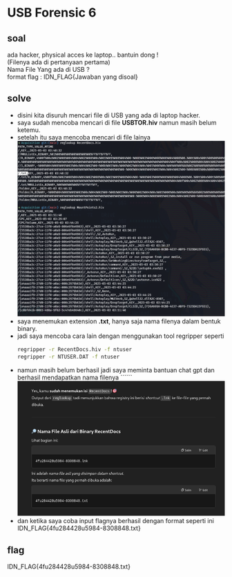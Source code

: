# USB Forensic 6
## soal
ada hacker, physical acces ke laptop.. bantuin dong ! \
(Filenya ada di pertanyaan pertama) \
Nama File Yang ada di USB ? \
format flag : IDN_FLAG{Jawaban yang disoal}

## solve
- disini kita disuruh mencari file di USB yang ada di laptop hacker.
- saya sudah mencoba mencari di file **USBTOR.hiv** namun masih belum ketemu.
- setelah itu saya mencoba mencari di file lainya
  ![alt text](images/a/image-1.png)
- saya menemukan extension **.txt**, hanya saja nama filenya dalam bentuk binary.
- jadi saya mencoba cara lain dengan menggunakan tool regripper seperti
  ```bash
  regripper -r RecentDocs.hiv -f ntuser
  regripper -r NTUSER.DAT -f ntuser
  ``` 
- namun masih belum berhasil jadi saya meminta bantuan chat gpt dan berhasil mendapatkan nama filenya ``````
  ![alt text](images/a/image-2.png)
- dan ketika saya coba input flagnya berhasil dengan format seperti ini IDN_FLAG{4fu284428u5984-8308848.txt}

## flag
IDN_FLAG{4fu284428u5984-8308848.txt}